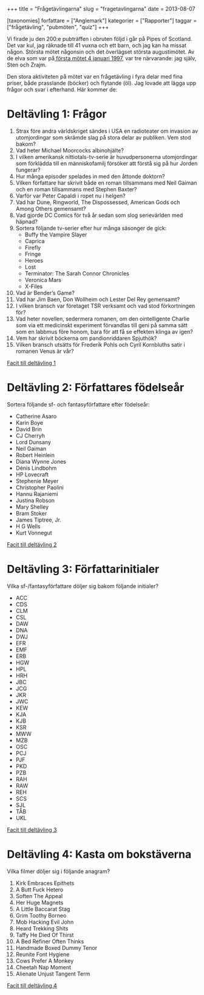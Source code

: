 +++
title = "Frågetävlingarna"
slug = "fragetavlingarna"
date = 2013-08-07

[taxonomies]
forfattare = ["Anglemark"]
kategorier = ["Rapporter"]
taggar = ["frågetävling", "pubmöten", "quiz"]
+++

Vi firade ju den 200:e pubträffen i obruten följd i går på Pipes of Scotland.
Det var kul, jag räknade till 41 vuxna och ett barn, och jag kan ha missat
någon. Största mötet någonsin och det överlägset största augustimötet. Av de
elva som var på[ första mötet 4 januari 1997](4_januari_1997), var
tre närvarande: jag själv, Sten och Zrajm.

Den stora aktiviteten på mötet var en frågetävling i fyra delar med fina
priser, både prasslande (böcker) och flytande (öl). Jag lovade att lägga upp
frågor och svar i efterhand. Här kommer de:

<!-- more -->

# Deltävling 1: Frågor

1. Strax före andra världskriget sändes i USA en radioteater om invasion av utomjordingar som skrämde slag på stora delar av publiken. Vem stod bakom?
1. Vad heter Michael Moorcocks albinohjälte?
1. I vilken amerikansk nittiotals-tv-serie är huvudpersonerna utomjordingar som förklädda till en människofamilj försöker att förstå sig på hur Jorden fungerar?
1. Hur många episoder spelades in med den åttonde doktorn?
1. Vilken författare har skrivit både en roman tillsammans med Neil Gaiman och en roman tillsammans med Stephen Baxter?
1. Varför var Peter Capaldi i ropet nu i helgen?
1. Vad har Dune, Ringworld, The Dispossessed, American Gods och Among Others gemensamt?
1. Vad gjorde DC Comics för två år sedan som slog serievärlden med häpnad?
1. Sortera följande tv-serier efter hur många säsonger de gick:
    * Buffy the Vampire Slayer
    * Caprica
    * Firefly
    * Fringe
    * Heroes
    * Lost
    * Terminator: The Sarah Connor Chronicles
    * Veronica Mars
    * X-Files
1. Vad är Bender’s Game?
1. Vad har Jim Baen, Don Wollheim och Lester Del Rey gemensamt?
1. I vilken bransch var företaget TSR verksamt och vad stod förkortningen för?
1. Vad heter novellen, sedermera romanen, om den ointelligente Charlie som via ett medicinskt experiment förvandlas till geni på samma sätt som en labbmus före honom, bara för att få se effekten klinga av igen?
1. Vem har skrivit böckerna om pandionriddaren Spjuthök?
1. Vilken bransch utsätts för Frederik Pohls och Cyril Kornbluths satir i romanen Venus är vår?

[Facit till deltävling 1](facit1.pdf)

# Deltävling 2: Författares födelseår

Sortera följande sf- och fantasyförfattare efter födelseår:

* Catherine Asaro
* Karin Boye
* David Brin
* CJ Cherryh
* Lord Dunsany
* Neil Gaiman
* Robert Heinlein
* Diana Wynne Jones
* Dénis Lindbohm
* HP Lovecraft
* Stephenie Meyer
* Christopher Paolini
* Hannu Rajaniemi
* Justina Robson
* Mary Shelley
* Bram Stoker
* James Tiptree, Jr.
* H G Wells
* Kurt Vonnegut

[Facit till deltävling 2](facit2.pdf)

# Deltävling 3: Författarinitialer

Vilka sf-/fantasyförfattare döljer sig bakom följande initialer?

* ACC
* CDS
* CLM
* CSL
* DAW
* DNA
* DWJ
* EFR
* EMF
* ERB
* HGW
* HPL
* HRH
* JBC
* JCG
* JKR
* JWC
* KEW
* KJA
* KJB
* KSR
* MWW
* MZB
* OSC
* PCJ
* PJF
* PKD
* PZB
* RAH
* RAW
* REH
* SCS
* SJL
* TÅB
* UKL

[Facit till deltävling 3](facit3.pdf)

# Deltävling 4: Kasta om bokstäverna

Vilka filmer döljer sig i följande anagram?

1. Kirk Embraces Epithets
1. A Butt Fuck Hetero
1. Soften The Appeal
1. Her Huge Magnets
1. A Little Baccarat Stag
1. Grim Toothy Borneo
1. Mob Hacking Evil John
1. Heard Trekking Shits
1. Taffy He Died Of Thirst
1. A Bed Refiner Often Thinks
1. Handmade Boxed Dummy Tenor
1. Reunite Font Hygiene
1. Cows Prefer A Monkey
1. Cheetah Nap Moment
1. Alienate Unjust Tangent Term

[Facit till deltävling 4](facit4.pdf)
